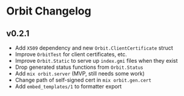 # Orbit Changelog

## v0.2.1

- Add `X509` dependency and new `Orbit.ClientCertificate` struct
- Improve `OrbitTest` for client certificates, etc.
- Improve `Orbit.Static` to serve up `index.gmi` files when they exist
- Drop generated status functions from `Orbit.Status`
- Add `mix orbit.server` (MVP, still needs some work)
- Change path of self-signed cert in `mix orbit.gen.cert`
- Add `embed_templates/1` to formatter export
